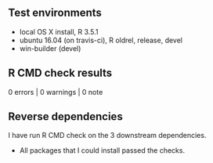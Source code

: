## Test environments

* local OS X install, R 3.5.1
* ubuntu 16.04 (on travis-ci), R oldrel, release, devel
* win-builder (devel)

## R CMD check results

0 errors | 0 warnings | 0 note

## Reverse dependencies

I have run R CMD check on the 3 downstream dependencies. 

* All packages that I could install passed the checks.
